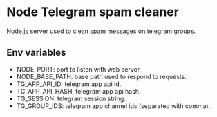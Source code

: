 # Node Telegram spam cleaner

Node.js server used to clean spam messages on telegram groups.

## Env variables

- NODE_PORT: port to listen with web server.
- NODE_BASE_PATH: base path used to respond to requests.
- TG_APP_API_ID: telegram app api id.
- TG_APP_API_HASH: telegram app api hash.
- TG_SESSION: telegram session string.
- TG_GROUP_IDS: telegram app channel ids (separated with comma).